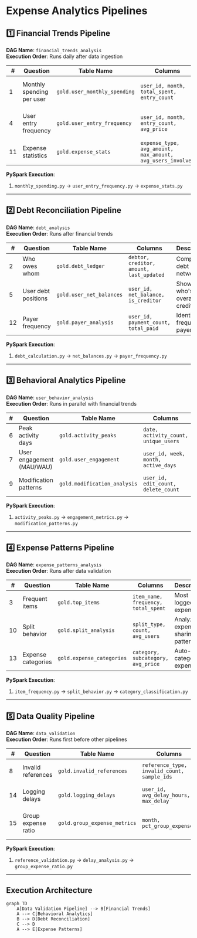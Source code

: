 # Expense Analytics Pipelines

## 1️⃣ Financial Trends Pipeline
**DAG Name**: `financial_trends_analysis`  
**Execution Order**: Runs daily after data ingestion

| # | Question | Table Name | Columns | Description |
|---|----------|------------|---------|-------------|
| 1 | Monthly spending per user | `gold.user_monthly_spending` | `user_id, month, total_spent, entry_count` | Tracks spending habits over time |
| 4 | User entry frequency | `gold.user_entry_frequency` | `user_id, month, entry_count, avg_price` | Measures user engagement via entries |
| 11 | Expense statistics | `gold.expense_stats` | `expense_type, avg_amount, max_amount, avg_users_involved` | Analyzes expense patterns |

**PySpark Execution**:
1. `monthly_spending.py` → `user_entry_frequency.py` → `expense_stats.py`

---

## 2️⃣ Debt Reconciliation Pipeline  
**DAG Name**: `debt_analysis`  
**Execution Order**: Runs after financial trends

| # | Question | Table Name | Columns | Description |
|---|----------|------------|---------|-------------|
| 2 | Who owes whom | `gold.debt_ledger` | `debtor, creditor, amount, last_updated` | Complete debt network |
| 5 | User debt positions | `gold.user_net_balances` | `user_id, net_balance, is_creditor` | Shows who's overall in credit/debt |
| 12 | Payer frequency | `gold.payer_analysis` | `user_id, payment_count, total_paid` | Identifies frequent payers |

**PySpark Execution**:  
1. `debt_calculation.py` → `net_balances.py` → `payer_frequency.py`

---

## 3️⃣ Behavioral Analytics Pipeline  
**DAG Name**: `user_behavior_analysis`  
**Execution Order**: Runs in parallel with financial trends

| # | Question | Table Name | Columns | Description |
|---|----------|------------|---------|-------------|
| 6 | Peak activity days | `gold.activity_peaks` | `date, activity_count, unique_users` | Identifies busiest days |
| 7 | User engagement (MAU/WAU) | `gold.user_engagement` | `user_id, week, month, active_days` | Tracks user participation |
| 9 | Modification patterns | `gold.modification_analysis` | `user_id, edit_count, delete_count` | Shows edit/delete behavior |

**PySpark Execution**:  
1. `activity_peaks.py` → `engagement_metrics.py` → `modification_patterns.py`

---

## 4️⃣ Expense Patterns Pipeline  
**DAG Name**: `expense_patterns_analysis`  
**Execution Order**: Runs after data validation

| # | Question | Table Name | Columns | Description |
|---|----------|------------|---------|-------------|
| 3 | Frequent items | `gold.top_items` | `item_name, frequency, total_spent` | Most logged expenses |
| 10 | Split behavior | `gold.split_analysis` | `split_type, count, avg_users` | Analyzes expense sharing patterns |
| 13 | Expense categories | `gold.expense_categories` | `category, subcategory, avg_price` | Auto-categorizes expenses |

**PySpark Execution**:  
1. `item_frequency.py` → `split_behavior.py` → `category_classification.py`

---

## 5️⃣ Data Quality Pipeline  
**DAG Name**: `data_validation`  
**Execution Order**: Runs first before other pipelines

| # | Question | Table Name | Columns | Description |
|---|----------|------------|---------|-------------|
| 8 | Invalid references | `gold.invalid_references` | `reference_type, invalid_count, sample_ids` | Data integrity checks |
| 14 | Logging delays | `gold.logging_delays` | `user_id, avg_delay_hours, max_delay` | Tracks entry timeliness |
| 15 | Group expense ratio | `gold.group_expense_metrics` | `month, pct_group_expenses` | Measures shared expense frequency |

**PySpark Execution**:  
1. `reference_validation.py` → `delay_analysis.py` → `group_expense_ratio.py`

---

## Execution Architecture

```mermaid
graph TD
    A[Data Validation Pipeline] --> B[Financial Trends]
    A --> C[Behavioral Analytics]
    B --> D[Debt Reconciliation]
    C --> D
    A --> E[Expense Patterns]